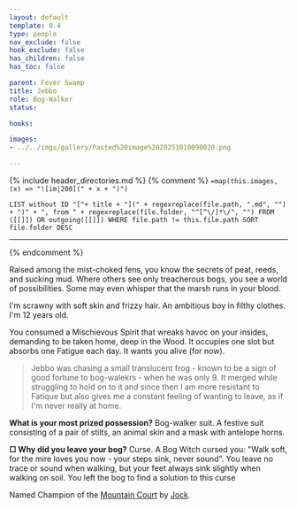 ```yaml
---
layout: default
template: 0.4
type: people
nav_exclude: false
hook_exclude: false
has_children: false
has_toc: false

parent: Fever Swamp
title: Jebbo
role: Bog-Walker
status:

hooks:

images:
- ../../imgs/gallery/Pasted%20image%2020251010090020.png

---
```


{% include header_directories.md %}
{% comment %}
`=map(this.images, (x) => "![im|200](" + x + ")")`
```dataview
LIST without ID "["+ title + "](" + regexreplace(file.path, ".md", "") + ")" + ", from " + regexreplace(file.folder, "^[^\/]*\/", "") FROM ([[]]) OR outgoing([[]]) WHERE file.path != this.file.path SORT file.folder DESC
```
---
{% endcomment %}

Raised among the mist-choked fens, you know the secrets of peat, reeds, and sucking mud. Where others see only treacherous bogs, you see a world of possibilities. Some may even whisper that the marsh runs in your blood.

I'm scrawny with soft skin and frizzy hair. An ambitious boy in filthy clothes. I'm 12 years old.

You consumed a Mischievous Spirit that wreaks havoc on your insides, demanding to be taken home, deep in the Wood. It occupies one slot but absorbs one Fatigue each day. It wants you alive (for now).

> Jebbo was chasing a small translucent frog - known to be a sign of good fortune to bog-walekrs - when he was only 9. It merged while struggling to hold on to it and since then I am more resistant to Fatique but also gives me a constant feeling of wanting to leave, as if I'm never really at home.

**What is your most prized possession?**
Bog-walker suit. A festive suit consisting of a pair of stilts, an animal skin and a mask with antelope horns.

**□ Why did you leave your bog?**
Curse. A Bog Witch cursed you: "Walk soft, for the mire loves you now - your steps sink, never sound". You leave no trace or sound when walking, but your feet always sink slightly when walking on soil. You left the bog to find a solution to this curse

Named Champion of the [Mountain Court](../DuskmeadowFringe/MountainCourt.md) by [Jock](../DuskmeadowFringe/Jock.md).
